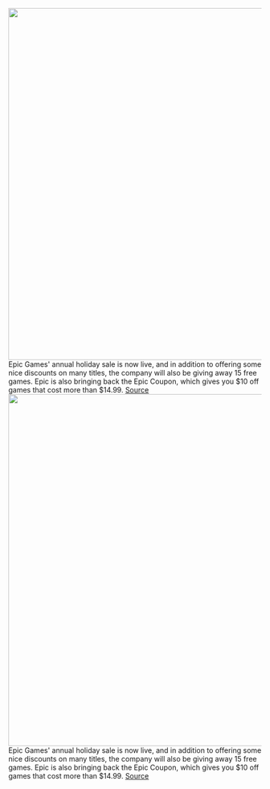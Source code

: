 <img src='https://cdn.vox-cdn.com/thumbor/L6RX_pusVw1IY_uzNqBYu8Hso8w=/0x0:1777x1080/1200x800/filters:focal(623x331:929x637)/cdn.vox-cdn.com/uploads/chorus_image/image/70283312/epic_games_store_holiday_sale_15_days_of_free_games_day_1_shenmue_3_1920x1080_695145bd5ec8.0.jpeg' width='700px' /><br/>
Epic Games' annual holiday sale is now live, and in addition to offering some nice discounts on many titles, the company will also be giving away 15 free games. Epic is also bringing back the Epic Coupon, which gives you $10 off games that cost more than $14.99.
<a href='https://www.theverge.com/2021/12/16/22840143/epic-games-store-holiday-sale-free-games-coupon-shenmue-iii-3'> Source <a/><img src='https://cdn.vox-cdn.com/thumbor/L6RX_pusVw1IY_uzNqBYu8Hso8w=/0x0:1777x1080/1200x800/filters:focal(623x331:929x637)/cdn.vox-cdn.com/uploads/chorus_image/image/70283312/epic_games_store_holiday_sale_15_days_of_free_games_day_1_shenmue_3_1920x1080_695145bd5ec8.0.jpeg' width='700px' /><br/>
Epic Games' annual holiday sale is now live, and in addition to offering some nice discounts on many titles, the company will also be giving away 15 free games. Epic is also bringing back the Epic Coupon, which gives you $10 off games that cost more than $14.99.
<a href='https://www.theverge.com/2021/12/16/22840143/epic-games-store-holiday-sale-free-games-coupon-shenmue-iii-3'> Source <a/>
